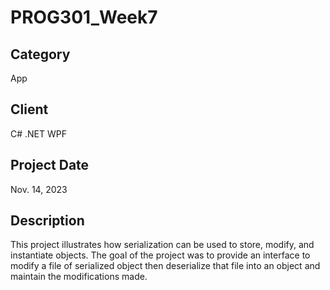 # PROG301_Week7

## Category
App

## Client
C# .NET WPF

## Project Date
Nov. 14, 2023

## Description
This project illustrates how serialization can be used to store, modify, and instantiate objects. The goal of the project was to provide an interface to modify a file of serialized object then deserialize that file into an object and maintain the modifications made.
